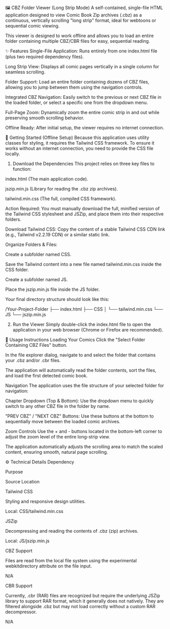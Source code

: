 🖼️ CBZ Folder Viewer (Long Strip Mode)
A self-contained, single-file HTML application designed to view Comic Book Zip archives (.cbz) as a continuous, vertically scrolling "long strip" format, ideal for webtoons or sequential comic viewing.

This viewer is designed to work offline and allows you to load an entire folder containing multiple CBZ/CBR files for easy, sequential reading.

✨ Features
Single-File Application: Runs entirely from one index.html file (plus two required dependency files).

Long Strip View: Displays all comic pages vertically in a single column for seamless scrolling.

Folder Support: Load an entire folder containing dozens of CBZ files, allowing you to jump between them using the navigation controls.

Integrated CBZ Navigation: Easily switch to the previous or next CBZ file in the loaded folder, or select a specific one from the dropdown menu.

Full-Page Zoom: Dynamically zoom the entire comic strip in and out while preserving smooth scrolling behavior.

Offline Ready: After initial setup, the viewer requires no internet connection.

🚀 Getting Started (Offline Setup)
Because this application uses utility classes for styling, it requires the Tailwind CSS framework. To ensure it works without an internet connection, you need to provide the CSS file locally.

1. Download the Dependencies
This project relies on three key files to function:

index.html (The main application code).

jszip.min.js (Library for reading the .cbz zip archives).

tailwind.min.css (The full, compiled CSS framework).

Action Required:
You must manually download the full, minified version of the Tailwind CSS stylesheet and JSZip, and place them into their respective folders.

Download Tailwind CSS: Copy the content of a stable Tailwind CSS CDN link (e.g., Tailwind v2.2.19 CDN) or a similar static link.

Organize Folders & Files:

Create a subfolder named CSS.

Save the Tailwind content into a new file named tailwind.min.css inside the CSS folder.

Create a subfolder named JS.

Place the jszip.min.js file inside the JS folder.

Your final directory structure should look like this:

/Your-Project-Folder
├── index.html
├── CSS
│   └── tailwind.min.css 
└── JS
    └── jszip.min.js 


2. Run the Viewer
Simply double-click the index.html file to open the application in your web browser (Chrome or Firefox are recommended).

📖 Usage Instructions
Loading Your Comics
Click the "Select Folder Containing CBZ Files" button.

In the file explorer dialog, navigate to and select the folder that contains your .cbz and/or .cbr files.

The application will automatically read the folder contents, sort the files, and load the first detected comic book.

Navigation
The application uses the file structure of your selected folder for navigation:

Chapter Dropdown (Top & Bottom): Use the dropdown menu to quickly switch to any other CBZ file in the folder by name.

"PREV CBZ" / "NEXT CBZ" Buttons: Use these buttons at the bottom to sequentially move between the loaded comic archives.

Zoom Controls
Use the + and - buttons located in the bottom-left corner to adjust the zoom level of the entire long-strip view.

The application automatically adjusts the scrolling area to match the scaled content, ensuring smooth, natural page scrolling.

⚙️ Technical Details
Dependency

Purpose

Source Location

Tailwind CSS

Styling and responsive design utilities.

Local: CSS/tailwind.min.css

JSZip

Decompressing and reading the contents of .cbz (zip) archives.

Local: JS/jszip.min.js

CBZ Support

Files are read from the local file system using the experimental webkitdirectory attribute on the file input.

N/A

CBR Support

Currently, .cbr (RAR) files are recognized but require the underlying JSZip library to support RAR format, which it generally does not natively. They are filtered alongside .cbz but may not load correctly without a custom RAR decompressor.

N/A

